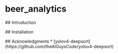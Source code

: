 # beer_analytics
<p></p>
## Introduction
<p></p>
## Installation
<p></p>
## Acknowledgments
  * [yolov4-deepsort](https://github.com/theAIGuysCode/yolov4-deepsort)
